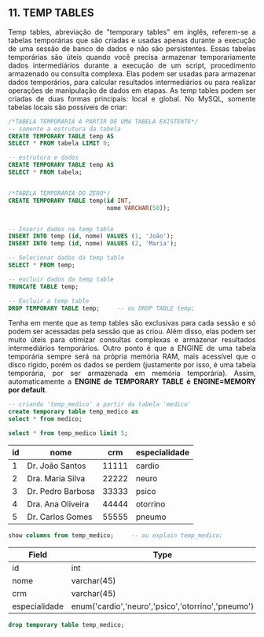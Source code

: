 <h2>11. TEMP TABLES</h2>

<p align="justify">Temp tables, abreviação de "temporary tables" em inglês, referem-se a tabelas temporárias que são criadas e usadas apenas durante a execução de uma sessão de banco de dados e não são persistentes. Essas tabelas temporárias são úteis quando você precisa armazenar temporariamente dados intermediários durante a execução de um script, procedimento armazenado ou consulta complexa. Elas podem ser usadas para armazenar dados temporários, para calcular resultados intermediários ou para realizar operações de manipulação de dados em etapas. As temp tables podem ser criadas de duas formas principais: local e global. No MySQL, somente tabelas locais são possíveis de criar:</p>

```sql
/*TABELA TEMPORÁRIA A PARTIR DE UMA TABELA EXISTENTE*/
-- somente a estrutura da tabela
CREATE TEMPORARY TABLE temp AS
SELECT * FROM tabela LIMIT 0;

-- estrutura e dados
CREATE TEMPORARY TABLE temp AS
SELECT * FROM tabela;


/*TABELA TEMPORÁRIA DO ZERO*/
CREATE TEMPORARY TABLE temp(id INT,
                            nome VARCHAR(50));


-- Inserir dados na temp table
INSERT INTO temp (id, nome) VALUES (1, 'João');
INSERT INTO temp (id, nome) VALUES (2, 'Maria');

-- Selecionar dados da temp table
SELECT * FROM temp;

-- excluir dados da temp table
TRUNCATE TABLE temp;

-- Excluir a temp table
DROP TEMPORARY TABLE temp;     -- ou DROP TABLE temp;
```

<p align="justify">
	Tenha em mente que as temp tables são exclusivas para cada sessão e só podem ser acessadas pela sessão que as criou. Além disso, elas podem ser muito úteis para otimizar consultas complexas e armazenar resultados intermediários temporários. Outro ponto é que a ENGINE de uma tabela temporária sempre será na própria memória RAM, mais acessível que o disco rígido, porém os dados se perdem (justamente por isso, é uma tabela temporária, por ser armazenada em memória temporária). Assim, automaticamente a <b>ENGINE de TEMPORARY TABLE é ENGINE=MEMORY por default</b>.
</p>

```sql
-- criando 'temp_medico' a partir da tabela 'medico'
create temporary table temp_medico as 
select * from medico;

select * from temp_medico limit 5;
```

<table align="center"><thead><tr><th>id</th><th>nome</th><th>crm</th><th>especialidade</th></tr></thead><tbody><tr><td>1</td><td>Dr. João Santos</td><td>11111</td><td>cardio</td></tr><tr><td>2</td><td>Dra. Maria Silva</td><td>22222</td><td>neuro</td></tr><tr><td>3</td><td>Dr. Pedro Barbosa</td><td>33333</td><td>psico</td></tr><tr><td>4</td><td>Dra. Ana Oliveira</td><td>44444</td><td>otorrino</td></tr><tr><td>5</td><td>Dr. Carlos Gomes</td><td>55555</td><td>pneumo</td></tr></tbody></table>

```sql
show columns from temp_medico;     -- ou explain temp_medico;
```

<table align="center"><thead><tr><th>Field</th><th>Type</th><th>Null</th><th>Key</th><th>Default</th><th>Extra</th></tr></thead><tbody><tr><td>id</td><td>int</td><td>NO</td><td></td><td>0</td><td>NULL</td></tr><tr><td>nome</td><td>varchar(45)</td><td>NO</td><td></td><td></td><td>NULL</td></tr><tr><td>crm</td><td>varchar(45)</td><td>NO</td><td></td><td></td><td>NULL</td></tr><tr><td>especialidade</td><td>enum(&#39;cardio&#39;,&#39;neuro&#39;,&#39;psico&#39;,&#39;otorrino&#39;,&#39;pneumo&#39;)</td><td>NO</td><td></td><td></td><td>NULL</td></tr></tbody></table>

```sql
drop temporary table temp_medico;
```
